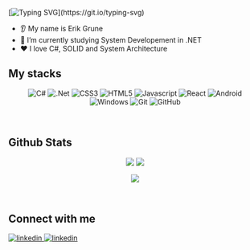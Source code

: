 <div align="left"> 

[![Typing SVG](https://readme-typing-svg.demolab.com?font=Fira+Code&size=36&duration=4000&pause=2000&color=31A116&vCenter=true&width=255&lines=Hello+world!)](https://git.io/typing-svg)

* 👂 My name is Erik Grune
* :open_book: I’m currently studying System Developement in .NET
* ❤️ I love C#, SOLID and System Architecture
 </div>



## My stacks
<div align="center"> 

![C#](https://img.shields.io/badge/c%23-%23239120.svg?style=for-the-badge&logo=c-sharp&logoColor=white)
![.Net](https://img.shields.io/badge/.NET-5C2D91?style=for-the-badge&logo=.net&logoColor=white)
![CSS3](https://img.shields.io/badge/css3-%231572B6.svg?style=for-the-badge&logo=css3&logoColor=white)
![HTML5](https://img.shields.io/badge/html5-%23E34F26.svg?style=for-the-badge&logo=html5&logoColor=white)
![Javascript](https://img.shields.io/badge/JavaScript-F7DF1E?style=for-the-badge&logo=javascript&logoColor=black)
![React](https://img.shields.io/badge/React-20232A?style=for-the-badge&logo=react&logoColor=61DAFB)
![Android](https://img.shields.io/badge/Android-3DDC84?style=for-the-badge&logo=android&logoColor=white)
![Windows](https://img.shields.io/badge/Windows-0078D6?style=for-the-badge&logo=windows&logoColor=white)
![Git](https://img.shields.io/badge/git-%23F05033.svg?style=for-the-badge&logo=git&logoColor=white)
![GitHub](https://img.shields.io/badge/github-%23121011.svg?style=for-the-badge&logo=github&logoColor=white)
 </div>

<br/>
 
 ## Github Stats
 
 <div align="center"> 
 <a href="https://github.com/Zaai90">
  <img src="https://github-readme-stats.vercel.app/api/top-langs/?username=Zaai90&layout=compact&count_private=true&theme=github_dark&hide_border=true" /></a>
<a href="https://github.com/Zaai90">
  <img src="https://github-readme-stats.vercel.app/api?username=Zaai90&show_icons=true&hide_border=true&count_private=true&theme=github_dark&include_all_commits=true" /></a>
 <p><img align="center" src="http://github-readme-streak-stats.herokuapp.com?user=Zaai90&theme=github-dark-blue&date_format=j%20M%5B%20Y%5D"/></p>
  </div> 
<br/>  


 
## Connect with me

<div align="left"> 
<a href="https://linkedin.com/in/erikgrune" target="_blank">
<img src=https://img.shields.io/badge/linkedin-%230077B5.svg?style=for-the-badge&logo=linkedin&logoColor=white alt=linkedin style="margin-bottom: 10px;" />
</a>  
<a href="https://discord.com/users/436229418260758538">
<img src=	https://img.shields.io/badge/Discord-7289DA?style=for-the-badge&logo=discord&logoColor=white alt=linkedin style="margin-bottom: 10px;" />
</a>
</div>
 
